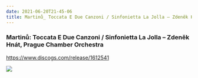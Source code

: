 ```yaml
---
date: 2021-06-20T21-45-06
title: Martinů_ Toccata E Due Canzoni / Sinfonietta La Jolla – Zdeněk Hnát, Prague Chamber Orchestra
---
```

### Martinů: Toccata E Due Canzoni / Sinfonietta La Jolla – Zdeněk Hnát, Prague Chamber Orchestra
https://www.discogs.com/release/1612541

![](dayone-moment://3AC1360C09CC4650ADD29FBA9AF7B1F8)
